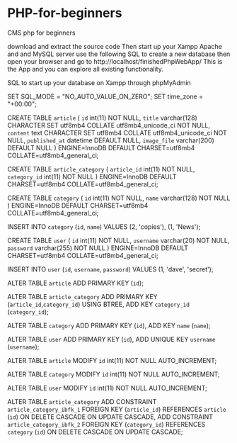 # PHP-for-beginners
CMS php for beginners

download and extract the source code
Then start up your Xampp Apache and and MySQL server
use the following SQL to create a new database
then open your browser and go to http://localhost/finishedPhpWebApp/
This is the App and you can explore all existing functionality.

SQL to start up your database on Xampp through phpMyAdmin


SET SQL_MODE = "NO_AUTO_VALUE_ON_ZERO";
SET time_zone = "+00:00";

CREATE TABLE `article` (
  `id` int(11) NOT NULL,
  `title` varchar(128) CHARACTER SET utf8mb4 COLLATE utf8mb4_unicode_ci NOT NULL,
  `content` text CHARACTER SET utf8mb4 COLLATE utf8mb4_unicode_ci NOT NULL,
  `published_at` datetime DEFAULT NULL,
  `image_file` varchar(200) DEFAULT NULL
) ENGINE=InnoDB DEFAULT CHARSET=utf8mb4 COLLATE=utf8mb4_general_ci;

CREATE TABLE `article_category` (
  `article_id` int(11) NOT NULL,
  `category_id` int(11) NOT NULL
) ENGINE=InnoDB DEFAULT CHARSET=utf8mb4 COLLATE=utf8mb4_general_ci;

CREATE TABLE `category` (
  `id` int(11) NOT NULL,
  `name` varchar(128) NOT NULL
) ENGINE=InnoDB DEFAULT CHARSET=utf8mb4 COLLATE=utf8mb4_general_ci;

INSERT INTO `category` (`id`, `name`) VALUES
(2, 'copies'),
(1, 'News');

CREATE TABLE `user` (
  `id` int(11) NOT NULL,
  `username` varchar(20) NOT NULL,
  `password` varchar(255) NOT NULL
) ENGINE=InnoDB DEFAULT CHARSET=utf8mb4 COLLATE=utf8mb4_general_ci;

INSERT INTO `user` (`id`, `username`, `password`) VALUES
(1, 'dave', 'secret');


ALTER TABLE `article`
  ADD PRIMARY KEY (`id`);

ALTER TABLE `article_category`
  ADD PRIMARY KEY (`article_id`,`category_id`) USING BTREE,
  ADD KEY `category_id` (`category_id`);

ALTER TABLE `category`
  ADD PRIMARY KEY (`id`),
  ADD KEY `name` (`name`);

ALTER TABLE `user`
  ADD PRIMARY KEY (`id`),
  ADD UNIQUE KEY `username` (`username`);


ALTER TABLE `article`
  MODIFY `id` int(11) NOT NULL AUTO_INCREMENT;

ALTER TABLE `category`
  MODIFY `id` int(11) NOT NULL AUTO_INCREMENT;

ALTER TABLE `user`
  MODIFY `id` int(11) NOT NULL AUTO_INCREMENT;


ALTER TABLE `article_category`
  ADD CONSTRAINT `article_category_ibfk_1` FOREIGN KEY (`article_id`) REFERENCES `article` (`id`) ON DELETE CASCADE ON UPDATE CASCADE,
  ADD CONSTRAINT `article_category_ibfk_2` FOREIGN KEY (`category_id`) REFERENCES `category` (`id`) ON DELETE CASCADE ON UPDATE CASCADE;
